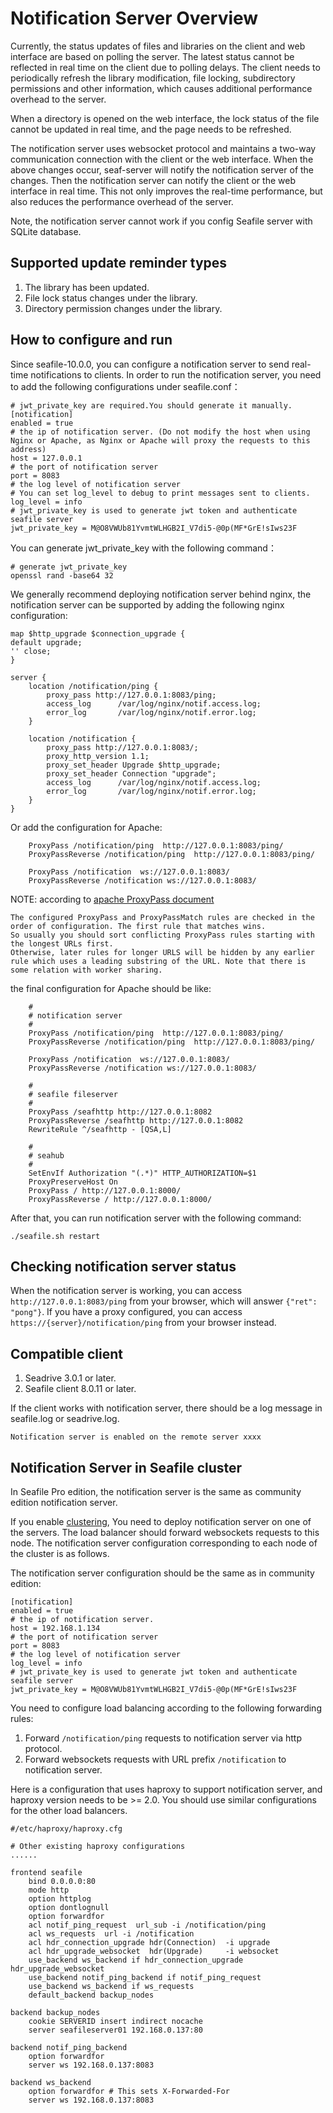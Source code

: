 # Notification Server Overview

Currently, the status updates of files and libraries on the client and web interface are based on polling the server. The latest status cannot be reflected in real time on the client due to polling delays. The client needs to periodically refresh the library modification, file locking, subdirectory permissions and other information, which causes additional performance overhead to the server.

When a directory is opened on the web interface, the lock status of the file cannot be updated in real time, and the page needs to be refreshed.

The notification server uses websocket protocol and maintains a two-way communication connection with the client or the web interface. When the above changes occur, seaf-server will notify the notification server of the changes. Then the notification server can notify the client or the web interface in real time. This not only improves the real-time performance, but also reduces the performance overhead of the server.

Note, the notification server cannot work if you config Seafile server with SQLite database.

## Supported update reminder types

1. The library has been updated.
2. File lock status changes under the library.
3. Directory permission changes under the library.

## How to configure and run

Since seafile-10.0.0, you can configure a notification server to send real-time notifications to clients. In order to run the notification server, you need to add the following configurations under seafile.conf：

```
# jwt_private_key are required.You should generate it manually.
[notification]
enabled = true
# the ip of notification server. (Do not modify the host when using Nginx or Apache, as Nginx or Apache will proxy the requests to this address)
host = 127.0.0.1
# the port of notification server
port = 8083
# the log level of notification server
# You can set log_level to debug to print messages sent to clients.
log_level = info
# jwt_private_key is used to generate jwt token and authenticate seafile server
jwt_private_key = M@O8VWUb81YvmtWLHGB2I_V7di5-@0p(MF*GrE!sIws23F
```

You can generate jwt_private_key with the following command：

```
# generate jwt_private_key
openssl rand -base64 32

```

We generally recommend deploying notification server behind nginx, the notification server can be supported by adding the following nginx configuration:

```
map $http_upgrade $connection_upgrade {
default upgrade;
'' close;
}

server {
    location /notification/ping {
        proxy_pass http://127.0.0.1:8083/ping;
        access_log      /var/log/nginx/notif.access.log;
        error_log       /var/log/nginx/notif.error.log;
    }

    location /notification {
        proxy_pass http://127.0.0.1:8083/;
        proxy_http_version 1.1;
        proxy_set_header Upgrade $http_upgrade;
        proxy_set_header Connection "upgrade";
        access_log      /var/log/nginx/notif.access.log;
        error_log       /var/log/nginx/notif.error.log;
    }
}

```

Or add the configuration for Apache:

```
    ProxyPass /notification/ping  http://127.0.0.1:8083/ping/
    ProxyPassReverse /notification/ping  http://127.0.0.1:8083/ping/

    ProxyPass /notification  ws://127.0.0.1:8083/
    ProxyPassReverse /notification ws://127.0.0.1:8083/
```

NOTE: according to [apache ProxyPass document](https://httpd.apache.org/docs/2.4/mod/mod_proxy.html#proxypass)

```
The configured ProxyPass and ProxyPassMatch rules are checked in the order of configuration. The first rule that matches wins.
So usually you should sort conflicting ProxyPass rules starting with the longest URLs first.
Otherwise, later rules for longer URLS will be hidden by any earlier rule which uses a leading substring of the URL. Note that there is some relation with worker sharing.
```

the final configuration for Apache should be like:

```
    #
    # notification server
    #
    ProxyPass /notification/ping  http://127.0.0.1:8083/ping/
    ProxyPassReverse /notification/ping  http://127.0.0.1:8083/ping/

    ProxyPass /notification  ws://127.0.0.1:8083/
    ProxyPassReverse /notification ws://127.0.0.1:8083/

    #
    # seafile fileserver
    #
    ProxyPass /seafhttp http://127.0.0.1:8082
    ProxyPassReverse /seafhttp http://127.0.0.1:8082
    RewriteRule ^/seafhttp - [QSA,L]

    #
    # seahub
    #
    SetEnvIf Authorization "(.*)" HTTP_AUTHORIZATION=$1
    ProxyPreserveHost On
    ProxyPass / http://127.0.0.1:8000/
    ProxyPassReverse / http://127.0.0.1:8000/
```

After that, you can run notification server with the following command:

```
./seafile.sh restart

```

## Checking notification server status
When the notification server is working, you can access `http://127.0.0.1:8083/ping` from your browser, which will answer `{"ret": "pong"}`. If you have a proxy configured, you can access `https://{server}/notification/ping` from your browser instead.

## Compatible client

1. Seadrive 3.0.1 or later.
2. Seafile client 8.0.11 or later.

If the client works with notification server, there should be a log message in seafile.log or seadrive.log.

```
Notification server is enabled on the remote server xxxx
```

## Notification Server in Seafile cluster

In Seafile Pro edition, the notification server is the same as community edition notification server.

If you enable [clustering](../deploy_pro/deploy_in_a_cluster.md), You need to deploy notification server on one of the servers. The load balancer should forward websockets requests to this node. The notification server configuration corresponding to each node of the cluster is as follows.

The notification server configuration should be the same as in community edition:

```
[notification]
enabled = true
# the ip of notification server.
host = 192.168.1.134
# the port of notification server
port = 8083
# the log level of notification server
log_level = info
# jwt_private_key is used to generate jwt token and authenticate seafile server
jwt_private_key = M@O8VWUb81YvmtWLHGB2I_V7di5-@0p(MF*GrE!sIws23F
```

You need to configure load balancing according to the following forwarding rules:

1. Forward `/notification/ping` requests to notification server via http protocol.
2. Forward websockets requests with URL prefix `/notification` to notification server.

Here is a configuration that uses haproxy to support notification server, and haproxy version needs to be >= 2.0.
You should use similar configurations for the other load balancers.

```
#/etc/haproxy/haproxy.cfg

# Other existing haproxy configurations
......

frontend seafile
    bind 0.0.0.0:80
    mode http
    option httplog
    option dontlognull
    option forwardfor
    acl notif_ping_request  url_sub -i /notification/ping
    acl ws_requests  url -i /notification
    acl hdr_connection_upgrade hdr(Connection)  -i upgrade
    acl hdr_upgrade_websocket  hdr(Upgrade)     -i websocket
    use_backend ws_backend if hdr_connection_upgrade hdr_upgrade_websocket
    use_backend notif_ping_backend if notif_ping_request
    use_backend ws_backend if ws_requests
    default_backend backup_nodes

backend backup_nodes
    cookie SERVERID insert indirect nocache
    server seafileserver01 192.168.0.137:80

backend notif_ping_backend
    option forwardfor
    server ws 192.168.0.137:8083

backend ws_backend
    option forwardfor # This sets X-Forwarded-For
    server ws 192.168.0.137:8083
```

